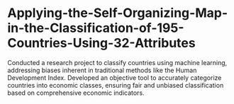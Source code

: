 # Applying-the-Self-Organizing-Map-in-the-Classification-of-195-Countries-Using-32-Attributes
Conducted a research project to classify countries using machine learning, addressing biases inherent in traditional methods like the Human Development Index. Developed an objective tool to accurately categorize countries into economic classes, ensuring fair and unbiased classification based on comprehensive economic indicators.
